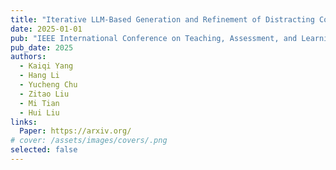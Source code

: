 ```yaml
---
title: "Iterative LLM-Based Generation and Refinement of Distracting Conditions in Math Word Problems"
date: 2025-01-01
pub: "IEEE International Conference on Teaching, Assessment, and Learning for Engineering (TALE)"
pub_date: 2025
authors:
  - Kaiqi Yang
  - Hang Li
  - Yucheng Chu
  - Zitao Liu
  - Mi Tian
  - Hui Liu
links:
  Paper: https://arxiv.org/
# cover: /assets/images/covers/.png
selected: false
---
```

